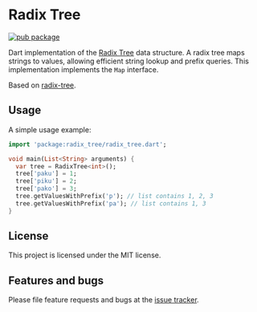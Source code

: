 # Radix Tree

[![pub package](https://img.shields.io/pub/v/radix_tree.svg)](https://pub.dev/packages/radix_tree)

Dart implementation of the [Radix Tree](https://en.wikipedia.org/wiki/Radix_tree) data
structure. A radix tree maps strings to values, allowing efficient
string lookup and prefix queries. This implementation implements the
`Map` interface.

Based on [radix-tree](https://github.com/thegedge/radix-tree).

## Usage

A simple usage example:

```dart
import 'package:radix_tree/radix_tree.dart';

void main(List<String> arguments) {
  var tree = RadixTree<int>();
  tree['paku'] = 1;
  tree['piku'] = 2;
  tree['pako'] = 3;
  tree.getValuesWithPrefix('p'); // list contains 1, 2, 3
  tree.getValuesWithPrefix('pa'); // list contains 1, 3
}
```

## License

This project is licensed under the MIT license.

## Features and bugs

Please file feature requests and bugs at the [issue tracker][tracker].

[tracker]: https://github.com/ykmnkmi/radix-tree.dart/issues
